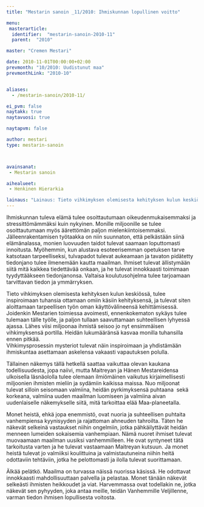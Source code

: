```yaml
---
title: "Mestarin sanoin _11/2010: Ihmiskunnan lopullinen voitto"

menu:
 masterarticle:
  identifier:  "mestarin-sanoin-2010-11"
  parent:  "2010"

master: "Cremen Mestari"

date: 2010-11-01T00:00:00+02:00
prevmonth: "10/2010: Uudistunut maa"
prevmonthLink: "2010-10"


aliases:
  - /mestarin-sanoin/2010-11/

ei_pvm: false
naytakk: true
naytavuosi: true

naytapvm: false

author: mestari
type: mestarin-sanoin



avainsanat:
 - Mestarin sanoin

aihealueet:
 - Henkinen Hierarkia

lainaus: "Lainaus: Tieto vihkimyksen olemisesta kehityksen kulun keskiössä, tulee inspiroimaan tuhansia ottamaan omiin käsiin kehityksensä, ja tulevat siten aloittamaan tarpeellisen työn oman käyttövälineensä kehittämisessä. Joidenkin Mestarien toimiessa avoimesti, ennenkokematon sykäys tulee tulemaan tälle työlle, ja paljon tullaan saavuttamaan suhteellisen lyhyessä ajassa."
---
```

<p>Ihmiskunnan tuleva elämä tulee osoittautumaan oikeudenmukaisemmaksi ja stressittömämmäksi kuin nykyinen. Monille miljoonille se tulee osoittautumaan myös äärettömän paljon mielenkiintoisemmaksi. Jälleenrakentamisen työtaakka on niin suunnaton, että pelkästään siinä elämänalassa, monien luovuuden taidot tulevat saamaan loputtomasti innoitusta. Myöhemmin, kun alustava esoteerisemman opetuksen tarve katsotaan tarpeelliseksi, tulvapadot tulevat aukeamaan ja tavaton pidätetty tiedonjano tulee ilmenemään kautta maailman. Ihmiset tulevat ällistymään siitä mitä kaikkea tiedettävää onkaan, ja he tulevat innokkaasti toimimaan tyydyttääkseen tiedonjanonsa. Valtaisa koulutusohjelma tulee tarjoamaan tarvittavan tiedon ja ymmärryksen.</p>
<p>Tieto vihkimyksen olemisesta kehityksen kulun keskiössä, tulee inspiroimaan tuhansia ottamaan omiin käsiin kehityksensä, ja tulevat siten aloittamaan tarpeellisen työn oman käyttövälineensä kehittämisessä. Joidenkin Mestarien toimiessa avoimesti, ennenkokematon sykäys tulee tulemaan tälle työlle, ja paljon tullaan saavuttamaan suhteellisen lyhyessä ajassa. Lähes viisi miljoonaa ihmistä seisoo jo nyt ensimmäisen vihkimyksensä portilla. Heidän lukumääränsä kasvaa monilla tuhansilla ennen pitkää.<br>
Vihkimysprosessin mysteriot tulevat näin inspiroimaan ja yhdistämään ihmiskuntaa asettamaan askelensa vakaasti vapautuksen polulla.</p>
<p>Tällainen näkemys tällä hetkellä saattaa vaikuttaa olevan kaukana todellisuudesta, jopa naiivi, mutta Maitreyan ja Hänen Mestareidensa ulkoisella läsnäololla tulee olemaan ilmiömäinen vaikutus kirjaimellisesti miljoonien ihmisten mieliin ja sydämiin kaikissa maissa. Nuo miljoonat tulevat silloin seisomaan valmiina, heidän pyrkimyksensä puhtaana&nbsp; sekä korkeana, valmiina uuden maailman luomiseen ja valmiina aivan uudenlaiselle näkemykselle siitä, mitä tarkoittaa elää Maa-planeetalla.</p>
<p>Monet heistä, ehkä jopa enemmistö, ovat nuoria ja suhteellisen puhtaita vanhempiensa kyynisyyden ja rajattoman ahneuden tahroilta. Täten he näkevät selkeinä vastaukset niihin ongelmiin, jotka pähkäilyttävät heidän menneen lumeiden sokaisemia vanhempiaan. Nämä nuoret ihmiset tulevat muovaamaan maailman uusiksi vanhemmilleen. He ovat syntyneet tätä tarkoitusta varten ja he tulevat vastaamaan Maitreyan kutsuun. Ja monet heistä tulevat jo valmiiksi koulittuina ja valmistautuneina niihin heitä odottaviin tehtäviin, jotka he pelottomasti ja ilolla tulevat suorittamaan.</p>
<p>Älkää pelätkö. Maailma on turvassa näissä nuorissa käsissä. He odottavat innokkaasti mahdollisuuttaan palvella ja pelastaa. Monet tänään näkevät selkeästi ihmisten heikkoudet ja viat. Harvemmassa ovat todellakin ne, jotka näkevät sen pyhyyden, joka antaa meille, teidän Vanhemmille Veljillenne, varman tiedon ihmisen lopullisesta voitosta.</p>